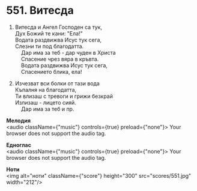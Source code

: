 # 551. Витесда  

1. Витесда и Ангел Господен са тук,  
Дух Божий те кани: "Ела!"  
Водата раздвижва Исус тук сега,  
Слезни ти под благодатта.  
    Дар има за теб - дар чуден в Христа  
    Спасение чрез вяра в кръвта.  
    Водата раздвижва Исус тук сега,  
    Спасението блика, ела!  

2. Изчезват вси болки от тази вода  
Къпалня на благодатта,  
Ти влизаш с тревоги и грижи безкрай  
Излизаш - лицето сияй.  
    Дар има за теб и пр.  

__Мелодия__  
<audio className={"music"} controls={true} preload={"none"}><source src="mp3/551.mp3" type="audio/mpeg"/>
Your browser does not support the audio tag.
</audio>  

__Едноглас__  
<audio className={"music"} controls={true} preload={"none"}><source src="transp/551.mp3" type="audio/mpeg"/>
Your browser does not support the audio tag.
</audio>  

__Ноти__  
<img alt="ноти" className={"score"} height="300" src="scores/551.jpg" width="212"/>
